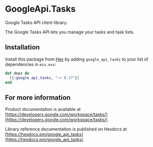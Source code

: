 # GoogleApi.Tasks

Google Tasks API client library.

The Google Tasks API lets you manage your tasks and task lists.

## Installation

Install this package from [Hex](https://hex.pm) by adding
`google_api_tasks` to your list of dependencies in `mix.exs`:

```elixir
def deps do
  [{:google_api_tasks, "~> 0.17"}]
end
```

## For more information

Product documentation is available at [https://developers.google.com/workspace/tasks/](https://developers.google.com/workspace/tasks/).

Library reference documentation is published on Hexdocs at
[https://hexdocs.pm/google_api_tasks](https://hexdocs.pm/google_api_tasks).
